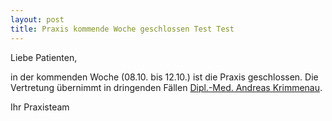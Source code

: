 ```yaml
---
layout: post
title: Praxis kommende Woche geschlossen Test Test
---
```


Liebe Patienten,

in der kommenden Woche (08.10. bis 12.10.) ist die Praxis geschlossen.  Die Vertretung übernimmt in dringenden Fällen [Dipl.-Med. Andreas Krimmenau](http://www.kinderaerzte-im-netz.de/aerzte/krimmenau/hauptseite.html).
<p/>
Ihr Praxisteam
